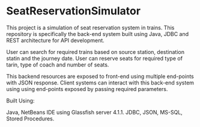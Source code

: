 # SeatReservationSimulator

This project is a simulation of seat reservation system in trains. This repository is specifically the back-end system built using Java,
JDBC and REST architecture for API development.

User can search for required trains based on source station, destination statin and the journey date.
User can reserve seats for required type of tarin, type of coach and number of seats.

This backend resources are exposed to front-end using multiple end-points with JSON response.
Client systems can interact with this back-end system using using end-points exposed by passing required parameters.

Built Using:

Java, NetBeans IDE using Glassfish server 4.1.1.
JDBC, JSON, MS-SQL, Stored Procedures.
